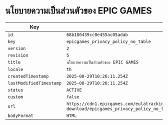 # นโยบายความเป็นส่วนตัวของ EPIC GAMES

| Key | Value |
| --- | ----- |
| `id` | `68b180439cc0e455ac05adab` |
| `key` | `epicgames_privacy_policy_no_table` |
| `version` | `2` |
| `revision` | `5` |
| `title` | `นโยบายความเป็นส่วนตัวของ EPIC GAMES` |
| `locale` | `th` |
| `createdTimestamp` | `2025-08-29T10:26:11.254Z` |
| `lastModifiedTimestamp` | `2025-08-29T10:26:11.254Z` |
| `status` | `ACTIVE` |
| `custom` | `false` |
| `url` | `https://cdn1.epicgames.com/eulatracking-download/epicgames_privacy_policy_no_table/th/v2/r5/eceeae368f4e6ee9287ea1f608ce1f4d.pdf` |
| `bodyFormat` | `HTML` |
